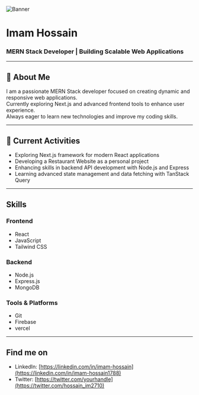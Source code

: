 <!-- Banner Image -->
![Banner](https://i.ibb.co.com/TBC271SJ/Neutral-Modern-Web-Developer-Linked-In-Banner.png)

# Imam Hossain  
### MERN Stack Developer | Building Scalable Web Applications

---

## 👋 About Me
I am a passionate MERN Stack developer focused on creating dynamic and responsive web applications.  
Currently exploring Next.js and advanced frontend tools to enhance user experience.  
Always eager to learn new technologies and improve my coding skills.

---

## 🚀 Current Activities
- Exploring Next.js framework for modern React applications  
- Developing a Restaurant Website as a personal project  
- Enhancing skills in backend API development with Node.js and Express  
- Learning advanced state management and data fetching with TanStack Query  

---

## Skills

### Frontend  
- React  
- JavaScript  
- Tailwind CSS  

### Backend  
- Node.js  
- Express.js  
- MongoDB  

### Tools & Platforms  
- Git  
- Firebase  
- vercel 

---

## Find me on   
- LinkedIn: [https://linkedin.com/in/imam-hossain](https://linkedin.com/in/imam-hossain1788)  
- Twitter: [https://twitter.com/yourhandle](https://twitter.com/hossain_im2710)  
